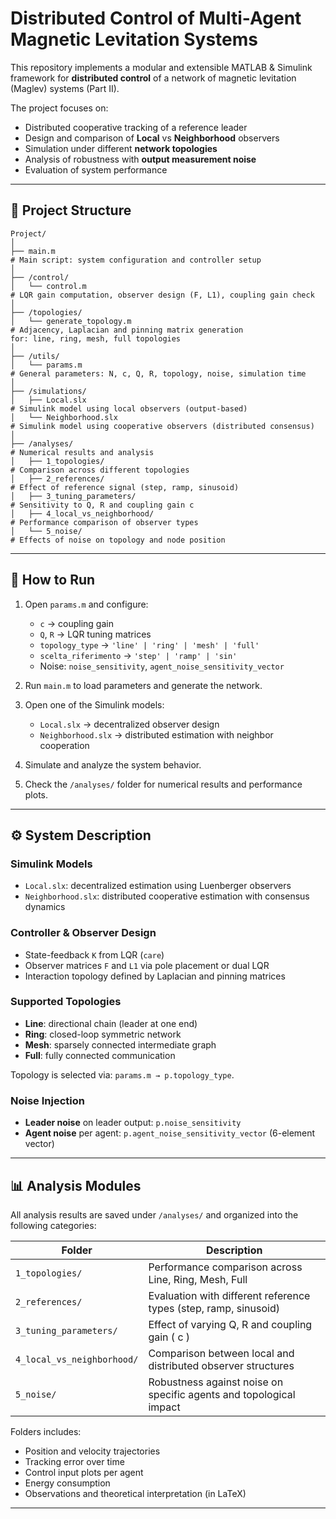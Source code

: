 # Distributed Control of Multi-Agent Magnetic Levitation Systems

This repository implements a modular and extensible MATLAB & Simulink framework for **distributed control** of a network of magnetic levitation (Maglev) systems (Part II).

The project focuses on:

- Distributed cooperative tracking of a reference leader  
- Design and comparison of **Local** vs **Neighborhood** observers  
- Simulation under different **network topologies**  
- Analysis of robustness with **output measurement noise**  
- Evaluation of system performance 

---

## 📁 Project Structure

```text
Project/
│
├── main.m                      
# Main script: system configuration and controller setup
│
├── /control/                  
│   └── control.m              
# LQR gain computation, observer design (F, L1), coupling gain check
│
├── /topologies/               
│   └── generate_topology.m    
# Adjacency, Laplacian and pinning matrix generation 
for: line, ring, mesh, full topologies
│
├── /utils/                    
│   └── params.m               
# General parameters: N, c, Q, R, topology, noise, simulation time
│
├── /simulations/              
│   ├── Local.slx              
# Simulink model using local observers (output-based)
│   └── Neighborhood.slx       
# Simulink model using cooperative observers (distributed consensus)
│
├── /analyses/                 
# Numerical results and analysis
│   ├── 1_topologies/          
# Comparison across different topologies
│   ├── 2_references/          
# Effect of reference signal (step, ramp, sinusoid)
│   ├── 3_tuning_parameters/   
# Sensitivity to Q, R and coupling gain c
│   ├── 4_local_vs_neighborhood/ 
# Performance comparison of observer types
│   └── 5_noise/               
# Effects of noise on topology and node position
```

---

## 🧪 How to Run

1. Open `params.m` and configure:
   - `c` → coupling gain
   - `Q`, `R` → LQR tuning matrices
   - `topology_type` → `'line' | 'ring' | 'mesh' | 'full'`
   - `scelta_riferimento` → `'step' | 'ramp' | 'sin'`
   - Noise: `noise_sensitivity`, `agent_noise_sensitivity_vector`

2. Run `main.m` to load parameters and generate the network.

3. Open one of the Simulink models:
   - `Local.slx` → decentralized observer design
   - `Neighborhood.slx` → distributed estimation with neighbor cooperation

4. Simulate and analyze the system behavior.
5. Check the `/analyses/` folder for numerical results and performance plots.

---

## ⚙️ System Description

### Simulink Models
- `Local.slx`: decentralized estimation using Luenberger observers
- `Neighborhood.slx`: distributed cooperative estimation with consensus dynamics

### Controller & Observer Design
- State-feedback `K` from LQR (`care`)
- Observer matrices `F` and `L1` via pole placement or dual LQR
- Interaction topology defined by Laplacian and pinning matrices

### Supported Topologies
- **Line**: directional chain (leader at one end)
- **Ring**: closed-loop symmetric network
- **Mesh**: sparsely connected intermediate graph
- **Full**: fully connected communication

Topology is selected via: `params.m → p.topology_type`.

### Noise Injection
- **Leader noise** on leader output: `p.noise_sensitivity`
- **Agent noise** per agent: `p.agent_noise_sensitivity_vector` (6-element vector) 

---

## 📊 Analysis Modules

All analysis results are saved under `/analyses/` and organized into the following categories:

| Folder | Description |
|--------|-------------|
| `1_topologies/` | Performance comparison across Line, Ring, Mesh, Full |
| `2_references/` | Evaluation with different reference types (step, ramp, sinusoid) |
| `3_tuning_parameters/` | Effect of varying Q, R and coupling gain \( c \) |
| `4_local_vs_neighborhood/` | Comparison between local and distributed observer structures |
| `5_noise/` | Robustness against noise on specific agents and topological impact |

Folders includes:
- Position and velocity trajectories
- Tracking error over time
- Control input plots per agent
- Energy consumption
- Observations and theoretical interpretation (in LaTeX)

---

